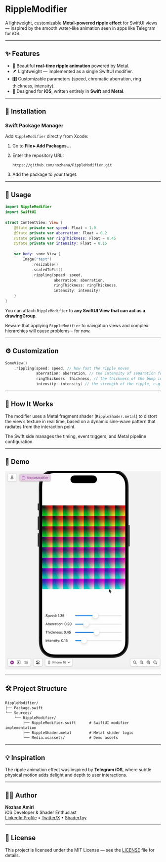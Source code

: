 # RippleModifier

A lightweight, customizable **Metal-powered ripple effect** for SwiftUI views — inspired by the smooth water-like animation seen in apps like Telegram for iOS.

---

## ✨ Features

- 🔮 Beautiful **real-time ripple animation** powered by Metal.
- 🪶 Lightweight — implemented as a single SwiftUI modifier.
- 🎛️ Customizable parameters (speed, chromatic aberration, ring thickness, intensity).
- 📱 Designed for **iOS**, written entirely in **Swift** and **Metal**.

---

## 🧩 Installation

### Swift Package Manager

Add `RippleModifier` directly from Xcode:

1. Go to **File ▸ Add Packages…**
2. Enter the repository URL:

   ```
   https://github.com/nozhana/RippleModifier.git
   ```

3. Add the package to your target.

---

## 🚀 Usage

```swift
import RippleModifier
import SwiftUI

struct ContentView: View {
    @State private var speed: Float = 1.0
    @State private var aberration: Float = 0.2
    @State private var ringThickness: Float = 0.45
    @State private var intensity: Float = 0.15
    
    var body: some View {
        Image("test")
            .resizable()
            .scaledToFit()
            .rippling(speed: speed, 
                      aberration: aberration,
                      ringThickness: ringThickness,
                      intensity: intensity)
    }
}
```

You can attach `RippleModifier` to **any SwiftUI View that can act as a drawingGroup**.

Beware that applying `RippleModifier` to navigation views and complex hierarchies will cause problems – for now.

---

## ⚙️ Customization

```swift
SomeView()
    .rippling(speed: speed, // how fast the ripple moves
              aberration: aberration, // the intensity of separation for RGB channels
              ringThickness: thickness, // the thickness of the bump in normalized coordinates (0...1)
              intensity: intensity) // the strength of the ripple, e.g. how far it "lifts" the view off the Z-axis
```

---

## 🧠 How It Works

The modifier uses a Metal fragment shader (`RippleShader.metal`) to distort the view’s texture in real time, based on a dynamic sine-wave pattern that radiates from the interaction point.

The Swift side manages the timing, event triggers, and Metal pipeline configuration.

---

## 🎥 Demo

![demo](Demo.gif)

---

## 🛠️ Project Structure

```
RippleModifier/
├── Package.swift
└── Sources/
    └── RippleModifier/
        ├── RippleModifier.swift      # SwiftUI modifier implementation
        ├── RippleShader.metal        # Metal shader logic
        └── Media.xcassets/           # Demo assets
```

---

## 💡 Inspiration

The ripple animation effect was inspired by **Telegram iOS**, where subtle physical motion adds delight and depth to user interactions.

---

## 🧑‍💻 Author

**Nozhan Amiri**  
iOS Developer & Shader Enthusiast  
[LinkedIn Profile](https://linkedin.com/in/nozhana) • [Twitter/X](https://x.com/get__swifty) • [ShaderToy](https://shadertoy.com/user/nozhana) 

---

## 📄 License

This project is licensed under the MIT License — see the [LICENSE](LICENSE.md) file for details.
